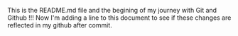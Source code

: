 This is the README.md file and the begining of my journey with Git and Github !!! Now I'm adding a line to this document to see if these changes are reflected in my github after commit.
